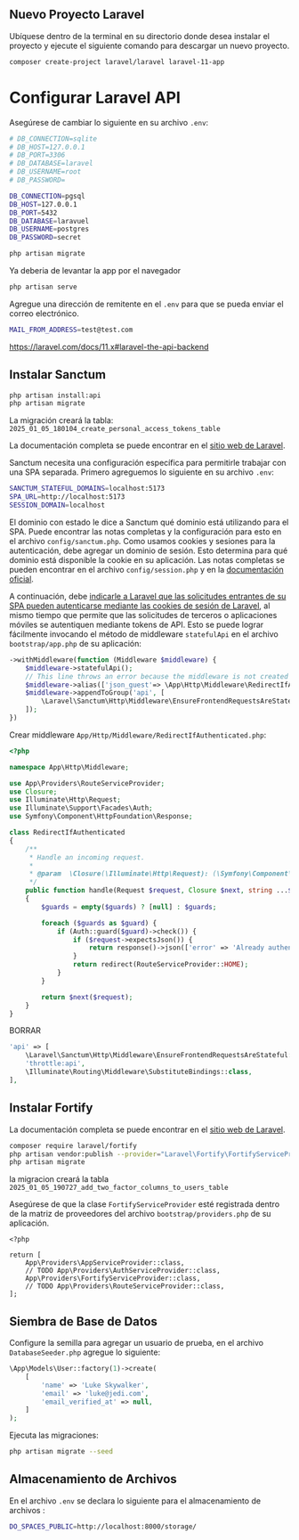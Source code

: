 ## Nuevo Proyecto Laravel

Ubíquese dentro de la terminal en su directorio donde desea instalar el proyecto y ejecute el siguiente comando para descargar un nuevo proyecto.

```sh
composer create-project laravel/laravel laravel-11-app
```


# Configurar Laravel API

Asegúrese de cambiar lo siguiente en su archivo `.env`:

```sh
# DB_CONNECTION=sqlite
# DB_HOST=127.0.0.1
# DB_PORT=3306
# DB_DATABASE=laravel
# DB_USERNAME=root
# DB_PASSWORD=

DB_CONNECTION=pgsql
DB_HOST=127.0.0.1
DB_PORT=5432
DB_DATABASE=laravuel
DB_USERNAME=postgres
DB_PASSWORD=secret
```

```sh
php artisan migrate
```

Ya deberia de levantar la app por el navegador

```sh
php artisan serve
```

Agregue una dirección de remitente en el `.env` para que se pueda enviar el correo electrónico.

```sh
MAIL_FROM_ADDRESS=test@test.com
```

https://laravel.com/docs/11.x#laravel-the-api-backend

## Instalar Sanctum


```sh
php artisan install:api
php artisan migrate
```

La migración creará la tabla: `2025_01_05_180104_create_personal_access_tokens_table`

La documentación completa se puede encontrar en el [sitio web de Laravel](https://laravel.com/docs/11.x/sanctum).

Sanctum necesita una configuración específica para permitirle trabajar con una SPA separada. Primero agreguemos lo siguiente en su archivo `.env`:

```sh
SANCTUM_STATEFUL_DOMAINS=localhost:5173
SPA_URL=http://localhost:5173
SESSION_DOMAIN=localhost
```

El dominio con estado le dice a Sanctum qué dominio está utilizando para el SPA. Puede encontrar las notas completas y la configuración para esto en el archivo `config/sanctum.php`. Como usamos cookies y sesiones para la autenticación, debe agregar un dominio de sesión. Esto determina para qué dominio está disponible la cookie en su aplicación. Las notas completas se pueden encontrar en el archivo `config/session.php` y en la [documentación oficial](https://laravel.com/docs/11.x/sanctum#spa-authentication).


A continuación, debe [indicarle a Laravel que las solicitudes entrantes de su SPA pueden autenticarse mediante las cookies de sesión de Laravel](https://laravel.com/docs/11.x/sanctum#sanctum-middleware
), al mismo tiempo que permite que las solicitudes de terceros o aplicaciones móviles se autentiquen mediante tokens de API. Esto se puede lograr fácilmente invocando el método de middleware `statefulApi` en el archivo `bootstrap/app.php` de su aplicación:

```php
->withMiddleware(function (Middleware $middleware) {
    $middleware->statefulApi();
    // This line throws an error because the middleware is not created
    $middleware->alias(['json_guest'=> \App\Http\Middleware\RedirectIfAuthenticated::class]);
    $middleware->appendToGroup('api', [
        \Laravel\Sanctum\Http\Middleware\EnsureFrontendRequestsAreStateful::class,
    ]);
})
```

Crear middleware `App/Http/Middleware/RedirectIfAuthenticated.php`:
```php
<?php

namespace App\Http\Middleware;

use App\Providers\RouteServiceProvider;
use Closure;
use Illuminate\Http\Request;
use Illuminate\Support\Facades\Auth;
use Symfony\Component\HttpFoundation\Response;

class RedirectIfAuthenticated
{
    /**
     * Handle an incoming request.
     *
     * @param  \Closure(\Illuminate\Http\Request): (\Symfony\Component\HttpFoundation\Response)  $next
     */
    public function handle(Request $request, Closure $next, string ...$guards): Response
    {
        $guards = empty($guards) ? [null] : $guards;

        foreach ($guards as $guard) {
            if (Auth::guard($guard)->check()) {
                if ($request->expectsJson()) {
                    return response()->json(['error' => 'Already authenticated.'], 200);
                }
                return redirect(RouteServiceProvider::HOME);
            }
        }

        return $next($request);
    }
}
```

BORRAR
```php
'api' => [
    \Laravel\Sanctum\Http\Middleware\EnsureFrontendRequestsAreStateful::class,
    'throttle:api',
    \Illuminate\Routing\Middleware\SubstituteBindings::class,
],
```

## Instalar Fortify

La documentación completa se puede encontrar en el [sitio web de Laravel](https://laravel.com/docs/11.x/fortify).

```sh
composer require laravel/fortify
php artisan vendor:publish --provider="Laravel\Fortify\FortifyServiceProvider"
php artisan migrate
```

la migracion creará la tabla `2025_01_05_190727_add_two_factor_columns_to_users_table`

Asegúrese de que la clase `FortifyServiceProvider` esté registrada dentro de la matriz de proveedores del archivo `bootstrap/providers.php` de su aplicación.

```php{6}
<?php

return [
    App\Providers\AppServiceProvider::class,
    // TODO App\Providers\AuthServiceProvider::class,
    App\Providers\FortifyServiceProvider::class,
    // TODO App\Providers\RouteServiceProvider::class,
];
```

## Siembra de Base de Datos

Configure la semilla para agregar un usuario de prueba, en el archivo `DatabaseSeeder.php` agregue lo siguiente:


```php
\App\Models\User::factory(1)->create(
    [
        'name' => 'Luke Skywalker',
        'email' => 'luke@jedi.com',
        'email_verified_at' => null,
    ]
);
```

Ejecuta las migraciones:

```sh
php artisan migrate --seed
```
## Almacenamiento de Archivos

En el archivo `.env` se declara lo siguiente para el almacenamiento de archivos :

```sh
DO_SPACES_PUBLIC=http://localhost:8000/storage/
```
